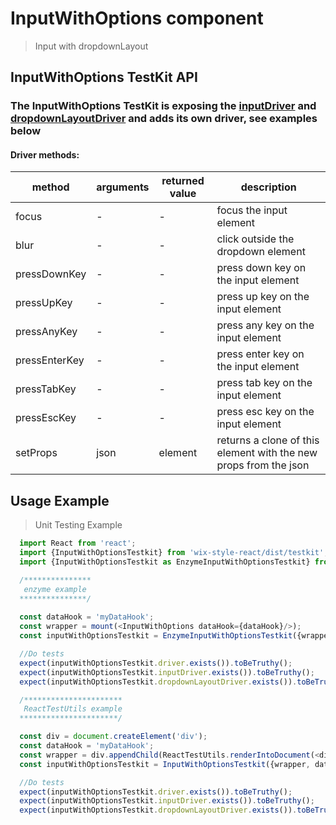 # InputWithOptions component

> Input with dropdownLayout

## InputWithOptions TestKit API

### The InputWithOptions TestKit is exposing the [inputDriver](https://wix-wix-style-react.surge.sh/?selectedKind=Core&selectedStory=Input&full=0&down=0&left=1&panelRight=0) and [dropdownLayoutDriver](https://wix-wix-style-react.surge.sh/?selectedKind=Core&selectedStory=DropdownLayout&full=0&down=0&left=1&panelRight=0) and adds its own driver, see examples below
 
#### Driver methods:

| method | arguments | returned value | description |
|--------|-----------|----------------|-------------|
| focus | - | - | focus the input element |
| blur | - | - | click outside the dropdown element |
| pressDownKey | - | - | press down key on the input element |
| pressUpKey | - | - | press up key on the input element |
| pressAnyKey | - | - | press any key on the input element |
| pressEnterKey | - | - | press enter key on the input element |
| pressTabKey | - | - | press tab key on the input element |
| pressEscKey | - | - | press esc key on the input element |
| setProps | json | element | returns a clone of this element with the new props from the json | 

## Usage Example

> Unit Testing Example
```javascript
  import React from 'react';
  import {InputWithOptionsTestkit} from 'wix-style-react/dist/testkit';
  import {InputWithOptionsTestkit as EnzymeInputWithOptionsTestkit} from 'wix-style-react/dist/testkit/enzyme';

  /***************
   enzyme example
  ***************/
  
  const dataHook = 'myDataHook';
  const wrapper = mount(<InputWithOptions dataHook={dataHook}/>);
  const inputWithOptionsTestkit = EnzymeInputWithOptionsTestkit({wrapper, dataHook});

  //Do tests
  expect(inputWithOptionsTestkit.driver.exists()).toBeTruthy();
  expect(inputWithOptionsTestkit.inputDriver.exists()).toBeTruthy();
  expect(inputWithOptionsTestkit.dropdownLayoutDriver.exists()).toBeTruthy();

  /**********************
   ReactTestUtils example
  **********************/

  const div = document.createElement('div');
  const dataHook = 'myDataHook';
  const wrapper = div.appendChild(ReactTestUtils.renderIntoDocument(<div><InputWithOptions dataHook={dataHook}/></div>));
  const inputWithOptionsTestkit = InputWithOptionsTestkit({wrapper, dataHook});

  //Do tests
  expect(inputWithOptionsTestkit.driver.exists()).toBeTruthy();
  expect(inputWithOptionsTestkit.inputDriver.exists()).toBeTruthy();
  expect(inputWithOptionsTestkit.dropdownLayoutDriver.exists()).toBeTruthy();
```
